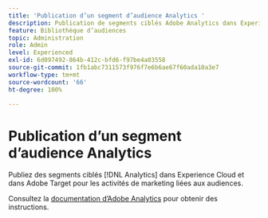 ```yaml
---
title: 'Publication d’un segment d’audience Analytics '
description: Publication de segments ciblés Adobe Analytics dans Experience Cloud et dans Adobe Target pour les activités de marketing liées aux audiences.
feature: Bibliothèque d’audiences
topic: Administration
role: Admin
level: Experienced
exl-id: 6d097492-864b-412c-bfd6-f97be4a03558
source-git-commit: 1fb1abc7311573f976f7e6b6ae67f60ada10a3e7
workflow-type: tm+mt
source-wordcount: '66'
ht-degree: 100%

---
```


# Publication d’un segment d’audience Analytics

Publiez des segments ciblés [!DNL Analytics] dans Experience Cloud et dans Adobe Target pour les activités de marketing liées aux audiences.

Consultez la [documentation d’Adobe Analytics](https://experienceleague.adobe.com/docs/analytics/components/segmentation/segmentation-workflow/seg-publish.html?lang=fr) pour obtenir des instructions.
